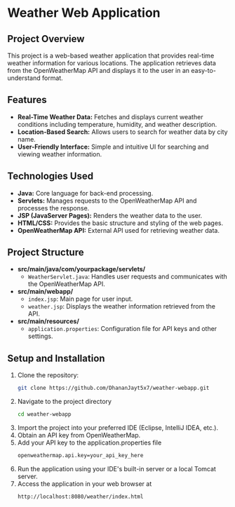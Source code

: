 # Weather Web Application

## Project Overview
This project is a web-based weather application that provides real-time weather information for various locations. The application retrieves data from the OpenWeatherMap API and displays it to the user in an easy-to-understand format.

## Features
- **Real-Time Weather Data:** Fetches and displays current weather conditions including temperature, humidity, and weather description.
- **Location-Based Search:** Allows users to search for weather data by city name.
- **User-Friendly Interface:** Simple and intuitive UI for searching and viewing weather information.

## Technologies Used
- **Java:** Core language for back-end processing.
- **Servlets:** Manages requests to the OpenWeatherMap API and processes the response.
- **JSP (JavaServer Pages):** Renders the weather data to the user.
- **HTML/CSS:** Provides the basic structure and styling of the web pages.
- **OpenWeatherMap API:** External API used for retrieving weather data.

## Project Structure
- **src/main/java/com/yourpackage/servlets/**
  - `WeatherServlet.java`: Handles user requests and communicates with the OpenWeatherMap API.
- **src/main/webapp/**
  - `index.jsp`: Main page for user input.
  - `weather.jsp`: Displays the weather information retrieved from the API.
- **src/main/resources/**
  - `application.properties`: Configuration file for API keys and other settings.

## Setup and Installation
1. Clone the repository:
   ```bash
   git clone https://github.com/DhananJayt5x7/weather-webapp.git
2. Navigate to the project directory
   ```bash
   cd weather-webapp
3. Import the project into your preferred IDE (Eclipse, IntelliJ IDEA, etc.).
4. Obtain an API key from OpenWeatherMap.
5. Add your API key to the application.properties file
   ```bash
   openweathermap.api.key=your_api_key_here
6. Run the application using your IDE's built-in server or a local Tomcat server.
7. Access the application in your web browser at
   ```bash
   http://localhost:8080/weather/index.html
